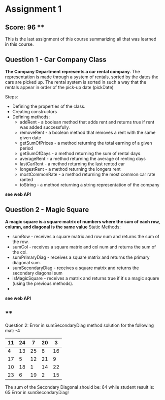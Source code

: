 # Assignment 1
**Score: 96** **
--
This is the last assignment of this course summarizing all that was learned in this course.

## Question 1 - Car Company Class
**The Company Department represents a car rental company.**
The representation is made through a system of rentals, sorted by the dates the cars are picked up. The rental system is sorted in such a way that the rentals appear in order of the pick-up date (pickDate)

Steps:
- Defining the properties of the class.
- Creating constructors
- Defining methods:
   - addRent - a boolean method that adds rent and returns true if rent was added successfully.
   - removeRent - a boolean method that removes a rent with the same given date
   - getSumOfPrices - a method returning the total earning of a given period
   - getSumOfDays - a method returning the sum of rental days 
   - averageRent - a method returning the average of renting days
   - lastCarRent - a method returning the last rented car
   - longestRent - a method returning the longers rent
   - mostCommonRate - a method returning the most common car rate ranted
   - toString - a method returning a string representation of the company

**see web API**

## Question 2 - Magic Square 
**A magic square is a square matrix of numbers where the sum of each row, column, and diagonal is the same value**
Static Methods:
- sumRow - receives a square matrix and row num and returns the sum of the row.
- sumCol - receives a square matrix and col num and returns the sum of the col.
- sumPrimaryDiag - receives a square matrix and returns the primary diagonal  sum.
- sumSecondaryDiag - receives a square matrix and returns the secondary diagonal  sum
- isMagicSquare - receives a  matrix and returns true if it's a magic square (using the previous  methods).
- 
**see web API**

**
--
Question 2:
Error in sumSecondaryDiag method solution for the following mat: -4

| 11 | 24 | 7 | 20 | 3 |
| - | - | - | - | - |
| 4 | 13 | 25 | 8 | 16 |
| 17 | 5 | 12 | 21 | 9 |
| 10 | 18 | 1 | 14 | 22 |
| 23 | 6 | 19 | 2 | 15 |

The sum of the Secondary Diagonal should be: 64
while student result is: 65
Error in sumSecondaryDiag!
